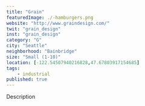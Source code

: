 ```yaml
---
title: "Grain"
featuredImage: ./-hamburgers.png
website: "http://www.graindesign.com/"
twit: "grain_design"
inst: "grain_design"
category: "G"
city: "Seattle"
neighborhood: "Bainbridge"
size: "Small (1-10)"
location: [-122.54507940216828,47.67803917154685]
tags:
    - industrial
published: true
---
```


Description
